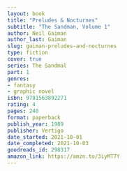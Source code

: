 ```yaml
---
layout: book
title: "Preludes & Nocturnes"
subtitle: "The Sandman, Volume 1"
author: Neil Gaiman
author_last: Gaiman
slug: gaiman-preludes-and-nocturnes
type: fiction
cover: true
series: The Sandmal
part: 1
genres:
- fantasy
- graphic novel
isbn: 9781563892271
rating: 4
pages: 240
format: paperback
publish_year: 1989
publisher: Vertigo
date_started: 2021-10-01
date_completed: 2021-10-03
goodreads_id: 298317
amazon_link: https://amzn.to/3iyMT7Y
---
```

